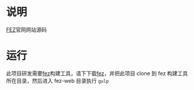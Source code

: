 # 说明
[FEZ](http://fez.hestudy.com)官网网站源码

# 运行
此项目研发需要[fez](https://github.com/furic-zhao/fez)构建工具，请下下载[fez](https://github.com/furic-zhao/fez)，并把此项目 clone 到 fez 构建工具所在目录，然后进入 fez-web 目录执行 `gulp` 

